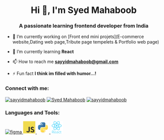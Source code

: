<h1 align="center">Hi 👋, I'm Syed Mahaboob</h1>
<h3 align="center">A passionate learning frontend developer from India</h3>

- 🔭 I’m currently working on [Front end mini projets](E-commerce website,Dating web page,Tribute page tempelets & Portfolio web page)

- 🌱 I’m currently learning **React**

- 📫 How to reach me **sayyidmahaboob@gmail.com**

- ⚡ Fun fact **I think im filled with humor...!**

<h3 align="left">Connect with me:</h3>
<p align="left">
<a href="https://twitter.com/sayyidmahaboob" target="blank"><img align="center" src="https://raw.githubusercontent.com/rahuldkjain/github-profile-readme-generator/master/src/images/icons/Social/twitter.svg" alt="sayyidmahaboob" height="30" width="40" /></a>
<a href="https://linkedin.com/in/Syed Mahaboob" target="blank"><img align="center" src="https://raw.githubusercontent.com/rahuldkjain/github-profile-readme-generator/master/src/images/icons/Social/linked-in-alt.svg" alt="Syed Mahaboob" height="30" width="40" /></a>
<a href="https://instagram.com/sayyidmahaboob" target="blank"><img align="center" src="https://raw.githubusercontent.com/rahuldkjain/github-profile-readme-generator/master/src/images/icons/Social/instagram.svg" alt="sayyidmahaboob" height="30" width="40" /></a>
</p>

<h3 align="left">Languages and Tools:</h3>
<p align="left"> <a href="https://www.figma.com/" target="_blank" rel="noreferrer"> <img src="https://www.vectorlogo.zone/logos/figma/figma-icon.svg" alt="figma" width="40" height="40"/> </a> <a href="https://developer.mozilla.org/en-US/docs/Web/JavaScript" target="_blank" rel="noreferrer"> <img src="https://raw.githubusercontent.com/devicons/devicon/master/icons/javascript/javascript-original.svg" alt="javascript" width="40" height="40"/> </a> <a href="https://www.python.org" target="_blank" rel="noreferrer"> <img src="https://raw.githubusercontent.com/devicons/devicon/master/icons/python/python-original.svg" alt="python" width="40" height="40"/> </a> <a href="https://reactjs.org/" target="_blank" rel="noreferrer"> <img src="https://raw.githubusercontent.com/devicons/devicon/master/icons/react/react-original-wordmark.svg" alt="react" width="40" height="40"/> </a> </p>
